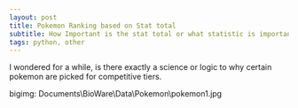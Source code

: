 ```yaml
---
layout: post
title: Pokemon Ranking based on Stat total
subtitle: How Important is the stat total or what statistic is important to a pokemon utility in ranked use
tags: python, other
---
```


I wondered for a while, is there exactly a science or logic to why certain pokemon are picked for competitive tiers.

bigimg: Documents\BioWare\Data\Pokemon\pokemon1.jpg

